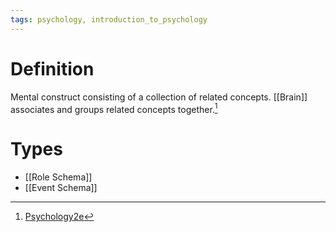 ```yaml
---
tags: psychology, introduction_to_psychology
---
```


# Definition

Mental construct consisting of a collection of related concepts. [[Brain]] associates and groups related concepts together.[^1]

# Types
- [[Role Schema]]
- [[Event Schema]]

[^1]: [Psychology2e](zotero://open-pdf/library/items/SSTBV7L5?page=228)